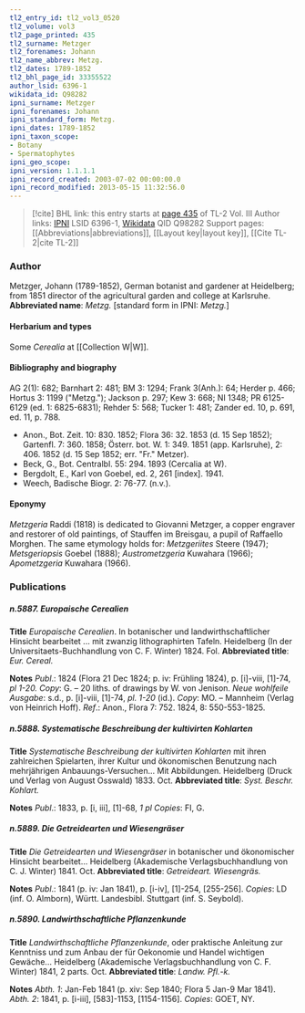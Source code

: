 ```yaml
---
tl2_entry_id: tl2_vol3_0520
tl2_volume: vol3
tl2_page_printed: 435
tl2_surname: Metzger
tl2_forenames: Johann
tl2_name_abbrev: Metzg.
tl2_dates: 1789-1852
tl2_bhl_page_id: 33355522
author_lsid: 6396-1
wikidata_id: Q98282
ipni_surname: Metzger
ipni_forenames: Johann
ipni_standard_form: Metzg.
ipni_dates: 1789-1852
ipni_taxon_scope: 
- Botany
- Spermatophytes
ipni_geo_scope: 
ipni_version: 1.1.1.1
ipni_record_created: 2003-07-02 00:00:00.0
ipni_record_modified: 2013-05-15 11:32:56.0
---
```


> [!cite] BHL link: this entry starts at [page 435](https://www.biodiversitylibrary.org/page/33355522) of TL-2 Vol. III
> Author links: [IPNI](https://www.ipni.org/a/6396-1) LSID 6396-1, [Wikidata](https://www.wikidata.org/wiki/Q98282) QID Q98282
> Support pages: [[Abbreviations|abbreviations]], [[Layout key|layout key]], [[Cite TL-2|cite TL-2]]

### Author

Metzger, Johann (1789-1852), German botanist and gardener at Heidelberg; from 1851 director of the agricultural garden and college at Karlsruhe. 
**Abbreviated name**: *Metzg.* \[standard form in IPNI: *Metzg.*\]

#### Herbarium and types

Some *Cerealia* at [[Collection W|W]].

#### Bibliography and biography

AG 2(1): 682; Barnhart 2: 481; BM 3: 1294; Frank 3(Anh.): 64; Herder p. 466; Hortus 3: 1199 ("Metzg."); Jackson p. 297; Kew 3: 668; NI 1348; PR 6125-6129 (ed. 1: 6825-6831); Rehder 5: 568; Tucker 1: 481; Zander ed. 10, p. 691, ed. 11, p. 788.
- Anon., Bot. Zeit. 10: 830. 1852; Flora 36: 32. 1853 (d. 15 Sep 1852); Gartenfl. 7: 360. 1858; Österr. bot. W. 1: 349. 1851 (app. Karlsruhe), 2: 406. 1852 (d. 15 Sep 1852; err. "Fr." Metzer).
- Beck, G., Bot. Centralbl. 55: 294. 1893 (Cercalia at W).
- Bergdolt, E., Karl von Goebel, ed. 2, 261 \[index\]. 1941.
- Weech, Badische Biogr. 2: 76-77. (n.v.).

#### Eponymy

*Metzgeria* Raddi (1818) is dedicated to Giovanni Metzger, a copper engraver and restorer of old paintings, of Stauffen im Breisgau, a pupil of Raffaello Morghen. The same etymology holds for: *Metzgeriites* Steere (1947); *Metsgeriopsis* Goebel (1888); *Austrometzgeria* Kuwahara (1966); *Apometzgeria* Kuwahara (1966).

### Publications

##### n.5887. Europaische Cerealien

**Title**
*Europaische Cerealien*. In botanischer und landwirthschaftlicher Hinsicht bearbeitet ... mit zwanzig lithographirten Tafeln. Heidelberg (In der Universitaets-Buchhandlung von C. F. Winter) 1824. Fol.
**Abbreviated title**: *Eur. Cereal.*

**Notes**
*Publ*.: 1824 (Flora 21 Dec 1824; p. iv: Frühling 1824), p. \[i\]-viii, \[1\]-74, *pl 1-20. Copy*: G. – 20 liths. of drawings by W. von Jenison.
*Neue wohlfeile Ausgabe*: s.d., p. \[i\]-viii, \[1\]-74, *pl. 1-20* (id.). *Copy*: MO. – Mannheim (Verlag von Heinrich Hoff).
*Ref*.: Anon., Flora 7: 752. 1824, 8: 550-553-1825.

##### n.5888. Systematische Beschreibung der kultivirten Kohlarten

**Title**
*Systematische Beschreibung der kultivirten Kohlarten* mit ihren zahlreichen Spielarten, ihrer Kultur und ökonomischen Benutzung nach mehrjährigen Anbauungs-Versuchen... Mit Abbildungen. Heidelberg (Druck und Verlag von August Osswald) 1833. Oct.
**Abbreviated title**: *Syst. Beschr. Kohlart.*

**Notes**
*Publ*.: 1833, p. \[i, iii\], \[1\]-68, *1 pl Copies*: FI, G.

##### n.5889. Die Getreidearten und Wiesengräser

**Title**
*Die Getreidearten und Wiesengräser* in botanischer und ökonomischer Hinsicht bearbeitet... Heidelberg (Akademische Verlagsbuchhandlung von C. J. Winter) 1841. Oct.
**Abbreviated title**: *Getreideart. Wiesengräs.*

**Notes**
*Publ*.: 1841 (p. iv: Jan 1841), p. \[i-iv\], \[1\]-254, \[255-256\]. *Copies*: LD (inf. O. Almborn), Württ. Landesbibl. Stuttgart (inf. S. Seybold).

##### n.5890. Landwirthschaftliche Pflanzenkunde

**Title**
*Landwirthschaftliche Pflanzenkunde*, oder praktische Anleitung zur Kenntniss und zum Anbau der für Oekonomie und Handel wichtigen Gewäche... Heidelberg (Akademische Verlagsbuchhandlung von C. F. Winter) 1841, 2 parts. Oct.
**Abbreviated title**: *Landw. Pfl.-k.*

**Notes**
*Abth. 1*: Jan-Feb 1841 (p. xiv: Sep 1840; Flora 5 Jan-9 Mar 1841).
*Abth. 2*: 1841, p. \[i-iii\], \[583\]-1153, \[1154-1156\].
*Copies*: GOET, NY.

